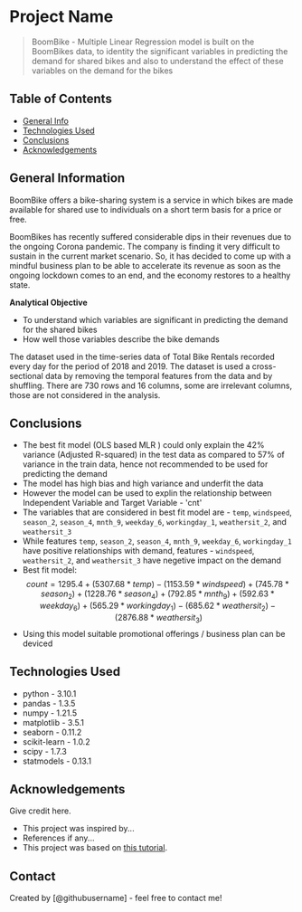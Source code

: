 # Project Name
> BoomBike - Multiple Linear Regression model is built on the BoomBikes data, to identity the significant variables in predicting the demand for shared bikes and also to understand the effect of these variables on the demand for the bikes


## Table of Contents
* [General Info](#general-information)
* [Technologies Used](#technologies-used)
* [Conclusions](#conclusions)
* [Acknowledgements](#acknowledgements)

<!-- You can include any other section that is pertinent to your problem -->

## General Information
BoomBike offers a bike-sharing system is a service in which bikes are made available for shared use to individuals on a short term basis for a price or free.

BoomBikes has recently suffered considerable dips in their revenues due to the ongoing Corona pandemic. The company is finding it very difficult to sustain in the current market scenario. So, it has decided to come up with a mindful business plan to be able to accelerate its revenue as soon as the ongoing lockdown comes to an end, and the economy restores to a healthy state. 

**Analytical Objective**
- To understand which variables are significant in predicting the demand for the shared bikes
- How well those variables describe the bike demands

The dataset used in the time-series data of Total Bike Rentals recorded every day for the period of 2018 and 2019. 
The dataset is used a cross-sectional data by removing the temporal features from the data and by shuffling.
There are 730 rows and 16 columns, some are irrelevant columns, those are not considered in the analysis.

<!-- You don't have to answer all the questions - just the ones relevant to your project. -->

## Conclusions
- The best fit model (OLS based MLR ) could only explain the 42% variance (Adjusted R-squared) in the test data as compared to 57% of variance in the train data, hence not recommended to be used for predicting the demand
- The model has high bias and high variance and underfit the data
- However the model can be used to explin the relationship between Independent Variable and Target Variable - 'cnt'
- The variables that are considered in best fit model are - `temp`, `windspeed`, `season_2`, `season_4`, `mnth_9`, `weekday_6`, `workingday_1`, `weathersit_2`, and `weathersit_3`
- While features  `temp`, `season_2`, `season_4`, `mnth_9`, `weekday_6`, `workingday_1` have positive relationships with demand, features -  `windspeed`, `weathersit_2`, and `weathersit_3` have negetive impact on the demand
- Best fit model:  
$$
count = 1295.4 + (5307.68 * temp) - (1153.59 * windspeed) + (745.78 * season_2) + (1228.76 * season_4) + (792.85 * mnth_9) + (592.63 * weekday_6) + (565.29 * workingday_1) - (685.62 * weathersit_2) - (2876.88 * weathersit_3)  
$$
- Using this model suitable promotional offerings / business plan can be deviced

<!-- You don't have to answer all the questions - just the ones relevant to your project. -->


## Technologies Used
- python - 3.10.1
- pandas - 1.3.5
- numpy - 1.21.5
- matplotlib - 3.5.1
- seaborn - 0.11.2
- scikit-learn - 1.0.2
- scipy - 1.7.3
- statmodels - 0.13.1

<!-- As the libraries versions keep on changing, it is recommended to mention the version of library used in this project -->

## Acknowledgements
Give credit here.
- This project was inspired by...
- References if any...
- This project was based on [this tutorial](https://www.example.com).


## Contact
Created by [@githubusername] - feel free to contact me!


<!-- Optional -->
<!-- ## License -->
<!-- This project is open source and available under the [... License](). -->

<!-- You don't have to include all sections - just the one's relevant to your project -->